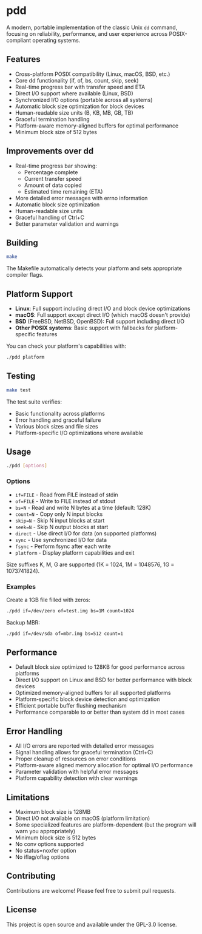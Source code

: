 # pdd

A modern, portable implementation of the classic Unix `dd` command, focusing on reliability, performance, and user experience across POSIX-compliant operating systems.

## Features

- Cross-platform POSIX compatibility (Linux, macOS, BSD, etc.)
- Core dd functionality (if, of, bs, count, skip, seek)
- Real-time progress bar with transfer speed and ETA
- Direct I/O support where available (Linux, BSD)
- Synchronized I/O options (portable across all systems)
- Automatic block size optimization for block devices
- Human-readable size units (B, KB, MB, GB, TB)
- Graceful termination handling
- Platform-aware memory-aligned buffers for optimal performance
- Minimum block size of 512 bytes

## Improvements over dd

- Real-time progress bar showing:
  - Percentage complete
  - Current transfer speed
  - Amount of data copied
  - Estimated time remaining (ETA)
- More detailed error messages with errno information
- Automatic block size optimization
- Human-readable size units
- Graceful handling of Ctrl+C
- Better parameter validation and warnings

## Building

```bash
make
```

The Makefile automatically detects your platform and sets appropriate compiler flags.

## Platform Support

- **Linux**: Full support including direct I/O and block device optimizations
- **macOS**: Full support except direct I/O (which macOS doesn't provide)
- **BSD** (FreeBSD, NetBSD, OpenBSD): Full support including direct I/O
- **Other POSIX systems**: Basic support with fallbacks for platform-specific features

You can check your platform's capabilities with:

```bash
./pdd platform
```

## Testing

```bash
make test
```

The test suite verifies:

- Basic functionality across platforms
- Error handling and graceful failure
- Various block sizes and file sizes
- Platform-specific I/O optimizations where available

## Usage

```bash
./pdd [options]
```

### Options

- `if=FILE` - Read from FILE instead of stdin
- `of=FILE` - Write to FILE instead of stdout
- `bs=N` - Read and write N bytes at a time (default: 128K)
- `count=N` - Copy only N input blocks
- `skip=N` - Skip N input blocks at start
- `seek=N` - Skip N output blocks at start
- `direct` - Use direct I/O for data (on supported platforms)
- `sync` - Use synchronized I/O for data
- `fsync` - Perform fsync after each write
- `platform` - Display platform capabilities and exit

Size suffixes K, M, G are supported (1K = 1024, 1M = 1048576, 1G = 1073741824).

### Examples

Create a 1GB file filled with zeros:

```bash
./pdd if=/dev/zero of=test.img bs=1M count=1024
```

Backup MBR:

```bash
./pdd if=/dev/sda of=mbr.img bs=512 count=1
```

## Performance

- Default block size optimized to 128KB for good performance across platforms
- Direct I/O support on Linux and BSD for better performance with block devices
- Optimized memory-aligned buffers for all supported platforms
- Platform-specific block device detection and optimization
- Efficient portable buffer flushing mechanism
- Performance comparable to or better than system dd in most cases

## Error Handling

- All I/O errors are reported with detailed error messages
- Signal handling allows for graceful termination (Ctrl+C)
- Proper cleanup of resources on error conditions
- Platform-aware aligned memory allocation for optimal I/O performance
- Parameter validation with helpful error messages
- Platform capability detection with clear warnings

## Limitations

- Maximum block size is 128MB
- Direct I/O not available on macOS (platform limitation)
- Some specialized features are platform-dependent (but the program will warn you appropriately)
- Minimum block size is 512 bytes
- No conv options supported
- No status=noxfer option
- No iflag/oflag options

## Contributing

Contributions are welcome! Please feel free to submit pull requests.

## License

This project is open source and available under the GPL-3.0 license.
